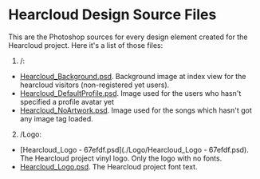 Hearcloud Design Source Files
====

This are the Photoshop sources for every design element created for the Hearcloud project. Here it's a list of those files:

1. /:
  - [Hearcloud_Background.psd](.Hearcloud_Background.psd). Background image at index view for the hearcloud visitors (non-registered yet users).
  - [Hearcloud_DefaultProfile.psd](./DefaultProfile.psd). Image used for the users who hasn't specified a profile avatar yet
  - [Hearcloud_NoArtwork.psd](./Hearcloud_NoArtwork.psd). Image used for the songs which hasn't got any image tag loaded.
2. /Logo:
  - [Hearcloud_Logo - 67efdf.psd](./Logo/Hearcloud_Logo - 67efdf.psd). The Hearcloud project vinyl logo. Only the logo with no fonts.
  - [Hearcloud_Logo.psd](./Logo/Hearcloud_LogoText.psd). The Hearcloud project font text.
